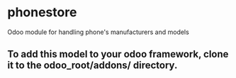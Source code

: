 # phonestore
Odoo module for handling phone's manufacturers and models

## To add this model to your odoo framework, clone it to the odoo_root/addons/ directory.
